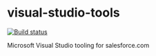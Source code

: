 visual-studio-tools
===================
[![Build status](https://ci.appveyor.com/api/projects/status/2efac63m6lat3iq4/branch/VS2015Tip?svg=true)](https://ci.appveyor.com/project/crummel/visual-studio-tools/branch/VS2015Tip)

Microsoft Visual Studio tooling for salesforce.com
